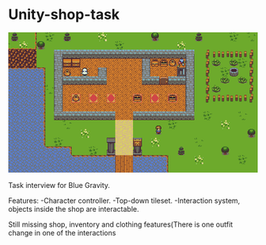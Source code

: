 # Unity-shop-task
![screenshot](https://github.com/Joseto58/Unity-shop-task/blob/c00c8dd69a293761d6cf177613a9e406974d0479/Executable/Github_picture.png)

Task interview for Blue Gravity. 

Features:
-Character controller.
-Top-down tileset.
-Interaction system, objects inside the shop are interactable.

Still missing shop, inventory and clothing features(There is one outfit change in one of the interactions
